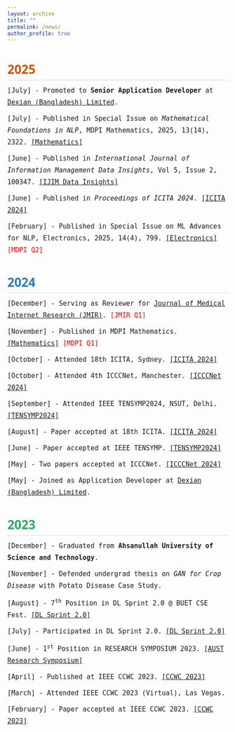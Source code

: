 ```yaml
---
layout: archive
title: ""
permalink: /news/
author_profile: true
---
```

<style>
.year-tag {
  font-size: 28px;
  font-weight: bold;
  font-family: 'Segoe UI', sans-serif;
  margin-top: 40px;
  margin-bottom: 10px;
  padding-bottom: 5px;
  border-bottom: 2px solid #eaeaea;
}

.news-item {
  font-family: Monaco, monospace;
  font-size: 15px;
  color: #1a1a1a;
  line-height: 1.8;
  margin-bottom: 10px;
}

.color-2025 { color: #D35400; }     /* Pumpkin */
.color-2024 { color: #2980B9; }     /* Belize Hole */
.color-2023 { color: #27AE60; }     /* Green Sea */
</style>

<div class="year-tag color-2025">2025</div>

<div class="news-item">[July] - Promoted to <strong>Senior Application Developer</strong> at <a href="https://www.linkedin.com/company/dexiansolutions/" target="_blank">Dexian (Bangladesh) Limited</a>.</div>
<div class="news-item">[July] - Published in Special Issue on <i>Mathematical Foundations in NLP</i>, MDPI Mathematics, 2025, 13(14), 2322. <a href="https://www.mdpi.com/journal/mathematics" target="_blank">[Mathematics]</a></div>
<div class="news-item">[June] - Published in <i>International Journal of Information Management Data Insights</i>, Vol 5, Issue 2, 100347. <a href="https://www.sciencedirect.com/journal/international-journal-of-information-management-data-insights" target="_blank">[IJIM Data Insights]</a></div>
<div class="news-item">[June] - Published in <i>Proceedings of ICITA 2024</i>. <a href="https://link.springer.com/chapter/10.1007/978-981-96-1758-6_32" target="_blank">[ICITA 2024]</a></div>
<div class="news-item">[February] - Published in Special Issue on ML Advances for NLP, Electronics, 2025, 14(4), 799. <a href="https://www.mdpi.com/journal/electronics" target="_blank">[Electronics]</a> <span style="color:red">[MDPI Q2]</span></div>

<div class="year-tag color-2024">2024</div>

<div class="news-item">[December] - Serving as Reviewer for <a href="https://www.jmir.org/" target="_blank">Journal of Medical Internet Research (JMIR)</a>. <span style="color:red">[JMIR Q1]</span></div>
<div class="news-item">[November] - Published in MDPI Mathematics. <a href="https://www.mdpi.com/journal/mathematics" target="_blank">[Mathematics]</a> <span style="color:red">[MDPI Q1]</span></div>
<div class="news-item">[October] - Attended 18th ICITA, Sydney. <a href="https://icita.world/?__im-rgVYHazg=104405410931315538#/" target="_blank">[ICITA 2024]</a></div>
<div class="news-item">[October] - Attended 4th ICCCNet, Manchester. <a href="https://icccn.co.uk/" target="_blank">[ICCCNet 2024]</a></div>
<div class="news-item">[September] - Attended IEEE TENSYMP2024, NSUT, Delhi. <a href="https://ieeedelhi-tensymp2024.org/" target="_blank">[TENSYMP2024]</a></div>
<div class="news-item">[August] - Paper accepted at 18th ICITA. <a href="https://www.icita.world/#/" target="_blank">[ICITA 2024]</a></div>
<div class="news-item">[June] - Paper accepted at IEEE TENSYMP. <a href="https://ieeedelhi-tensymp2024.org/" target="_blank">[TENSYMP2024]</a></div>
<div class="news-item">[May] - Two papers accepted at ICCCNet. <a href="https://icccn.co.uk/" target="_blank">[ICCCNet 2024]</a></div>
<div class="news-item">[May] - Joined as Application Developer at <a href="https://www.linkedin.com/company/dexiansolutions/" target="_blank">Dexian (Bangladesh) Limited</a>.</div>

<div class="year-tag color-2023">2023</div>

<div class="news-item">[December] - Graduated from <strong>Ahsanullah University of Science and Technology</strong>.</div>
<div class="news-item">[November] - Defended undergrad thesis on <i>GAN for Crop Disease</i> with Potato Disease Case Study.</div>
<div class="news-item">[August] - 7<sup>th</sup> Position in DL Sprint 2.0 @ BUET CSE Fest. <a href="https://www.kaggle.com/competitions/dlsprint2/discussion/433389" target="_blank">[DL Sprint 2.0]</a></div>
<div class="news-item">[July] - Participated in DL Sprint 2.0. <a href="https://www.kaggle.com/competitions/dlsprint2/overview" target="_blank">[DL Sprint 2.0]</a></div>
<div class="news-item">[June] - 1<sup>st</sup> Position in RESEARCH SYMPOSIUM 2023. <a href="https://aust.edu/events/1996" target="_blank">[AUST Research Symposium]</a></div>
<div class="news-item">[April] - Published at IEEE CCWC 2023. <a href="https://ieee-ccwc.org/" target="_blank">[CCWC 2023]</a></div>
<div class="news-item">[March] - Attended IEEE CCWC 2023 (Virtual), Las Vegas.</div>
<div class="news-item">[February] - Paper accepted at IEEE CCWC 2023. <a href="https://ieee-ccwc.org/" target="_blank">[CCWC 2023]</a></div>
